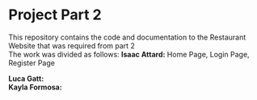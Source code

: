 # Project Part 2
This repository contains the code and documentation to the Restaurant Website that was required from part 2  
The work was divided as follows:
**Isaac Attard:** Home Page, Login Page, Register Page 

**Luca Gatt:**    
**Kayla Formosa:**   
